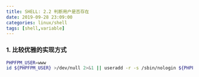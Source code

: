 ```yaml
---
title: SHELL: 2.2 判断用户是否存在
date: 2019-09-28 23:09:00
categories: linux/shell
tags: [shell,variable]
---
```


### 1. 比较优雅的实现方式
``` bash
PHPFPM_USER=www
id ${PHPFPM_USER} >/dev/null 2>&1 || useradd -r -s /sbin/nologin ${PHPFPM_USER} && echo "${PHPFPM_USER} already exist!!"
```